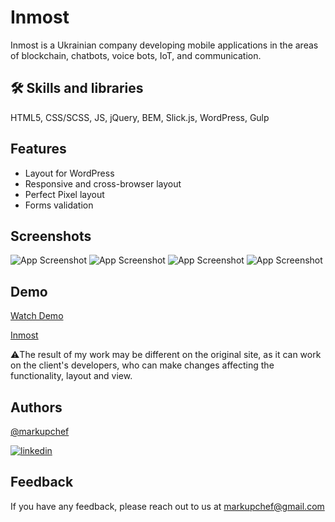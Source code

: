 
# Inmost

Inmost is a Ukrainian company developing mobile applications in the areas of blockchain, chatbots, voice bots, IoT, and communication.


## 🛠 Skills and libraries
HTML5, CSS/SCSS, JS, jQuery, BEM, Slick.js, WordPress, Gulp


## Features
- Layout for WordPress
- Responsive and cross-browser layout
- Perfect Pixel layout
- Forms validation

## Screenshots

![App Screenshot](https://markupchef.github.io/inmost/previews/Home.jpg)
![App Screenshot](https://markupchef.github.io/inmost/previews/Mobile-1.jpg)
![App Screenshot](https://markupchef.github.io/inmost/previews/Case.jpg)
![App Screenshot](https://markupchef.github.io/inmost/previews/Mobile-2.jpg)



## Demo

[Watch Demo](https://markupchef.github.io/inmost/)

[Inmost](hhttp://inmost.com)

⚠️The result of my work may be different on the original site, as it can work on the client's developers, who can make changes affecting the functionality, layout and view.


## Authors

[@markupchef](https://github.com/MarkupChef)

[![linkedin](https://img.shields.io/badge/linkedin-0A66C2?style=for-the-badge&logo=linkedin&logoColor=white)](https://www.linkedin.com/in/rastehaiev-r/)


## Feedback

If you have any feedback, please reach out to us at markupchef@gmail.com

